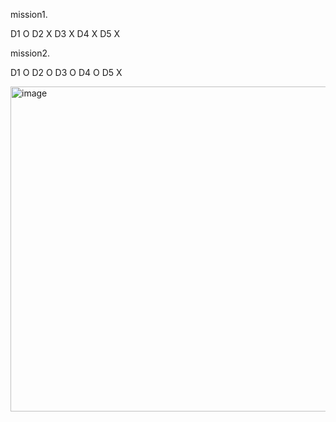 
mission1.

D1 O
D2 X
D3 X
D4 X
D5 X

mission2.

D1 O
D2 O
D3 O
D4 O
D5 X

<img width="1665" height="520" alt="image" src="https://github.com/user-attachments/assets/d7c8821e-c89f-4d0e-958a-4b9535fae2f5" />
